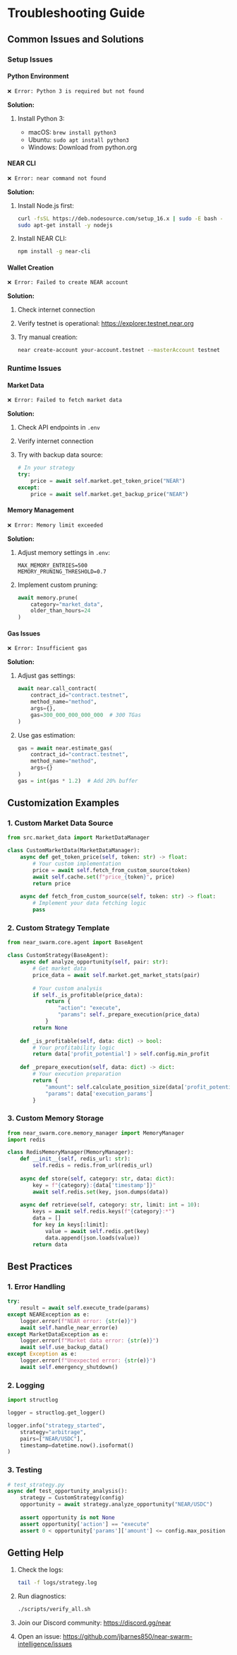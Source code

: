 # Troubleshooting Guide

## Common Issues and Solutions

### Setup Issues

#### Python Environment

```bash
❌ Error: Python 3 is required but not found
```

**Solution:**

1. Install Python 3:

   - macOS: `brew install python3`
   - Ubuntu: `sudo apt install python3`
   - Windows: Download from python.org

#### NEAR CLI

```bash
❌ Error: near command not found
```

**Solution:**

1. Install Node.js first:

   ```bash
   curl -fsSL https://deb.nodesource.com/setup_16.x | sudo -E bash -
   sudo apt-get install -y nodejs
   ```

2. Install NEAR CLI:

   ```bash
   npm install -g near-cli
   ```

#### Wallet Creation

```bash
❌ Error: Failed to create NEAR account
```

**Solution:**

1. Check internet connection
2. Verify testnet is operational: https://explorer.testnet.near.org
3. Try manual creation:

   ```bash
   near create-account your-account.testnet --masterAccount testnet
   ```

### Runtime Issues

#### Market Data

```bash
❌ Error: Failed to fetch market data
```

**Solution:**

1. Check API endpoints in `.env`
2. Verify internet connection
3. Try with backup data source:

   ```python
   # In your strategy
   try:
       price = await self.market.get_token_price("NEAR")
   except:
       price = await self.market.get_backup_price("NEAR")
   ```

#### Memory Management

```bash
❌ Error: Memory limit exceeded
```

**Solution:**

1. Adjust memory settings in `.env`:

   ```env
   MAX_MEMORY_ENTRIES=500
   MEMORY_PRUNING_THRESHOLD=0.7
   ```

2. Implement custom pruning:

   ```python
   await memory.prune(
       category="market_data",
       older_than_hours=24
   )
   ```

#### Gas Issues

```bash
❌ Error: Insufficient gas
```

**Solution:**

1. Adjust gas settings:

   ```python
   await near.call_contract(
       contract_id="contract.testnet",
       method_name="method",
       args={},
       gas=300_000_000_000_000  # 300 TGas
   )
   ```

2. Use gas estimation:

   ```python
   gas = await near.estimate_gas(
       contract_id="contract.testnet",
       method_name="method",
       args={}
   )
   gas = int(gas * 1.2)  # Add 20% buffer
   ```

## Customization Examples

### 1. Custom Market Data Source

```python
from src.market_data import MarketDataManager

class CustomMarketData(MarketDataManager):
    async def get_token_price(self, token: str) -> float:
        # Your custom implementation
        price = await self.fetch_from_custom_source(token)
        await self.cache.set(f"price_{token}", price)
        return price
        
    async def fetch_from_custom_source(self, token: str) -> float:
        # Implement your data fetching logic
        pass
```

### 2. Custom Strategy Template

```python
from near_swarm.core.agent import BaseAgent

class CustomStrategy(BaseAgent):
    async def analyze_opportunity(self, pair: str):
        # Get market data
        price_data = await self.market.get_market_stats(pair)
        
        # Your custom analysis
        if self._is_profitable(price_data):
            return {
                "action": "execute",
                "params": self._prepare_execution(price_data)
            }
        return None
        
    def _is_profitable(self, data: dict) -> bool:
        # Your profitability logic
        return data['profit_potential'] > self.config.min_profit
        
    def _prepare_execution(self, data: dict) -> dict:
        # Your execution preparation
        return {
            "amount": self.calculate_position_size(data['profit_potential']),
            "params": data['execution_params']
        }
```

### 3. Custom Memory Storage

```python
from near_swarm.core.memory_manager import MemoryManager
import redis

class RedisMemoryManager(MemoryManager):
    def __init__(self, redis_url: str):
        self.redis = redis.from_url(redis_url)
        
    async def store(self, category: str, data: dict):
        key = f"{category}:{data['timestamp']}"
        await self.redis.set(key, json.dumps(data))
        
    async def retrieve(self, category: str, limit: int = 10):
        keys = await self.redis.keys(f"{category}:*")
        data = []
        for key in keys[:limit]:
            value = await self.redis.get(key)
            data.append(json.loads(value))
        return data
```

## Best Practices

### 1. Error Handling

```python
try:
    result = await self.execute_trade(params)
except NEARException as e:
    logger.error(f"NEAR error: {str(e)}")
    await self.handle_near_error(e)
except MarketDataException as e:
    logger.error(f"Market data error: {str(e)}")
    await self.use_backup_data()
except Exception as e:
    logger.error(f"Unexpected error: {str(e)}")
    await self.emergency_shutdown()
```

### 2. Logging

```python
import structlog

logger = structlog.get_logger()

logger.info("strategy_started", 
    strategy="arbitrage",
    pairs=["NEAR/USDC"],
    timestamp=datetime.now().isoformat()
)
```

### 3. Testing

```python
# test_strategy.py
async def test_opportunity_analysis():
    strategy = CustomStrategy(config)
    opportunity = await strategy.analyze_opportunity("NEAR/USDC")
    
    assert opportunity is not None
    assert opportunity['action'] == "execute"
    assert 0 < opportunity['params']['amount'] <= config.max_position
```

## Getting Help

1. Check the logs:

   ```bash
   tail -f logs/strategy.log
   ```

2. Run diagnostics:

   ```bash
   ./scripts/verify_all.sh
   ```

3. Join our Discord community: https://discord.gg/near

4. Open an issue: https://github.com/jbarnes850/near-swarm-intelligence/issues